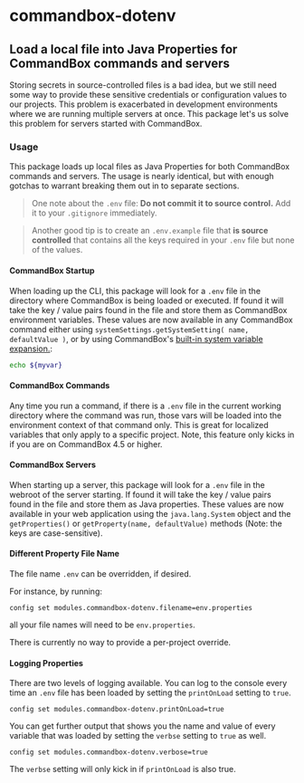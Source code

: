 # commandbox-dotenv

## Load a local file into Java Properties for CommandBox commands and servers

Storing secrets in source-controlled files is a bad idea, but we still need some way to provide these sensitive credentials or configuration values to our projects.  This problem is exacerbated in development environments where we are running multiple servers at once.  This package let's us solve this problem for servers started with CommandBox.

### Usage

This package loads up local files as Java Properties for both CommandBox commands and servers.  The usage is nearly identical, but with enough gotchas to warrant breaking them out in to separate sections.

> One note about the `.env` file: **Do not commit it to source control.**  Add it to your `.gitignore` immediately.

> Another good tip is to create an `.env.example` file that **is source controlled** that contains all the keys required in your `.env` file but none of the values.

#### CommandBox Startup

When loading up the CLI, this package will look for a `.env` file in the directory where CommandBox is being loaded or executed.  If found it will take the key / value pairs found in the file and store them as CommandBox environment variables.  These values are now available in any CommandBox command either using `systemSettings.getSystemSetting( name, defaultValue )`, or by using CommandBox's [built-in system variable expansion.](https://commandbox.ortusbooks.com/usage/system-settings#using-system-settings-from-the-cli):

```bash
echo ${myvar}
```

#### CommandBox Commands
Any time you run a command, if there is a `.env` file in the current working directory where the command was run, those vars will be loaded into the environment context of that command only.   This is great for localized variables that only apply to a specific project. Note, this feature only kicks in if you are on CommandBox 4.5 or higher.


#### CommandBox Servers

When starting up a server, this package will look for a `.env` file in the webroot of the server starting.  If found it will take the key / value pairs found in the file and store them as Java properties.  These values are now available in your web application using the `java.lang.System` object and the `getProperties()` or `getProperty(name, defaultValue)` methods (Note: the keys are case-sensitive).

#### Different Property File Name

The file name `.env` can be overridden, if desired.

For instance, by running:
```
config set modules.commandbox-dotenv.filename=env.properties
```
all your file names will need to be `env.properties`.

There is currently no way to provide a per-project override.

#### Logging Properties

There are two levels of logging available.  You can log to the console every time an `.env` file has been loaded by setting the `printOnLoad` setting to `true`.

```
config set modules.commandbox-dotenv.printOnLoad=true
```

You can get further output that shows you the name and value of every variable that was loaded by setting the `verbse` setting to `true` as well.


```
config set modules.commandbox-dotenv.verbose=true
```

The `verbse` setting will only kick in if `printOnLoad` is also true.
